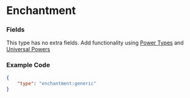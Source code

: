 # Enchantment

### Fields

This type has no extra fields. Add functionality using [Power Types](../../submodules/apoli-docs/docs/power_types/) and [Universal Powers](universal_powers.md)

### Example Code

```json
{
	"type": "enchantment:generic"
}
```
